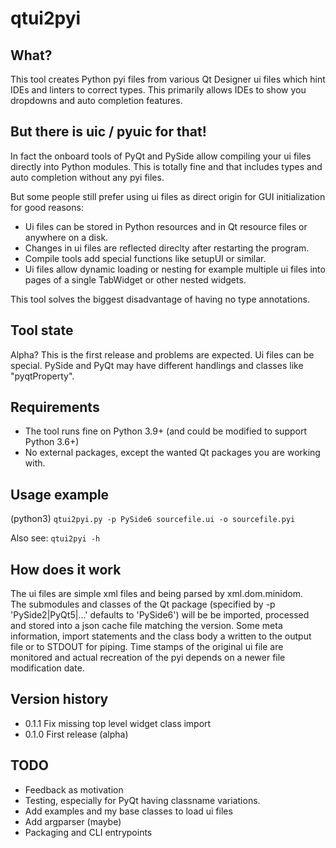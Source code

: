 # qtui2pyi

## What?
This tool creates Python pyi files from various Qt Designer ui files which
hint IDEs and linters to correct types. This primarily allows IDEs to
show you dropdowns and auto completion features.

## But there is uic / pyuic for that!
In fact the onboard tools of PyQt and PySide allow compiling your ui
files directly into Python modules. This is totally fine and that includes types and
auto completion without any pyi files.  

But some people still prefer using ui files as direct origin for GUI
initialization for good reasons:
- Ui files can be stored in Python resources and in Qt resource files or anywhere on a disk.
- Changes in ui files are reflected direclty after restarting the program.
- Compile tools add special functions like setupUI or similar.
- Ui files allow dynamic loading or nesting for example multiple ui files into pages of a single TabWidget or other nested widgets.

This tool solves the biggest disadvantage of having no type annotations.

## Tool state
Alpha? This is the first release and problems are expected. Ui files can
be special. PySide and PyQt may have different handlings and classes like "pyqtProperty".

## Requirements
- The tool runs fine on Python 3.9+ (and could be modified to support Python 3.6+)
- No external packages, except the wanted Qt packages you are working with.

## Usage example
(python3) `qtui2pyi.py -p PySide6 sourcefile.ui -o sourcefile.pyi`

Also see: `qtui2pyi -h`

## How does it work
The ui files are simple xml files and being parsed by xml.dom.minidom.  
The submodules and classes of the Qt package (specified by -p 'PySide2|PyQt5|...' defaults to 'PySide6') will be be imported, processed and stored into a json cache file matching the version. 
Some meta information, import statements and the class body a written to the output file or to STDOUT for piping.
Time stamps of the original ui file are monitored and actual recreation of the pyi depends on a newer file modification date.

## Version history
- 0.1.1 Fix missing top level widget class import
- 0.1.0 First release (alpha)

## TODO
- Feedback as motivation
- Testing, especially for PyQt having classname variations.
- Add examples and my base classes to load ui files
- Add argparser (maybe)
- Packaging and CLI entrypoints
